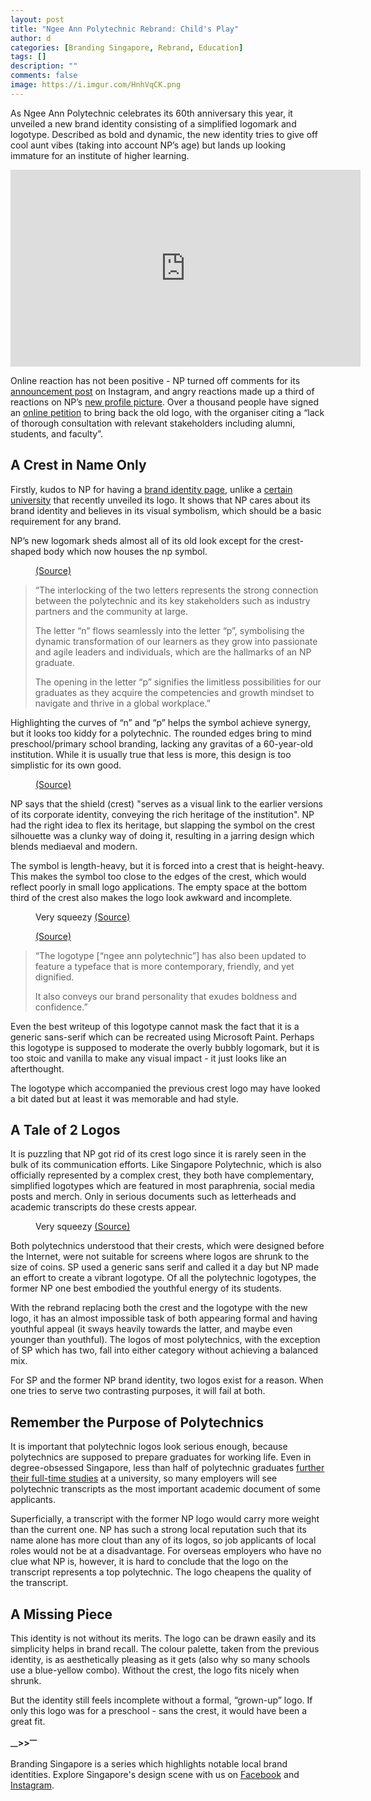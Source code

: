 ```yaml
---
layout: post
title: "Ngee Ann Polytechnic Rebrand: Child's Play"
author: d
categories: [Branding Singapore, Rebrand, Education]
tags: []
description: ""
comments: false
image: https://i.imgur.com/HnhVqCK.png
---
```


As Ngee Ann Polytechnic celebrates its 60th anniversary this year, it unveiled a new brand identity consisting of a simplified logomark and logotype. Described as bold and dynamic, the new identity tries to give off cool aunt vibes (taking into account NP’s age) but lands up looking immature for an institute of higher learning. 

<div class="video-responsive">
<iframe width="560" height="315" src="https://www.youtube.com/embed/ktMkWMMitFk?si=frJ4bdV73R1png7x" title="YouTube video player" frameborder="0" allow="accelerometer; autoplay; clipboard-write; encrypted-media; gyroscope; picture-in-picture; web-share" allowfullscreen></iframe>
</div>

Online reaction has not been positive - NP turned off comments for its <a href="https://www.instagram.com/reel/CyfFewky8Jf/" target="_blank">announcement post</a> on Instagram, and angry reactions made up a third of reactions on NP’s <a href="https://www.facebook.com/photo?fbid=716030417226917&set=a.635933805236579
" target="_blank">new profile picture</a>. Over a thousand people have signed an <a href="https://www.change.org/p/oppose-changes-to-ngee-ann-polytechnic-s-emblem" target="_blank">online petition</a> to bring back the old logo, with the organiser citing a “lack of thorough consultation with relevant stakeholders including alumni, students, and faculty”.

<h2>A Crest in Name Only</h2> 
Firstly, kudos to NP for having a <a href="https://www.np.edu.sg/corporate-logo" target="_blank">brand identity page</a>, unlike a <a href="https://dis-sg.github.io/UAS-branding/" target="_blank">certain university</a> that recently unveiled its logo. It shows that NP cares about its brand identity and believes in its visual symbolism, which should be a basic requirement for any brand. 

NP’s new logomark sheds almost all of its old look except for the crest-shaped body which now houses the np symbol. 

<figure>
<img src="https://i.imgur.com/VluBOkN.gif" alt="">
<figcaption><a href="https://www.np.edu.sg/corporate-logo" target="_blank">(Source)</a></figcaption>
</figure>

<blockquote>
“The interlocking of the two letters represents the strong connection between the polytechnic and its key stakeholders such as industry partners and the community at large. 

The letter “n” flows seamlessly into the letter “p”, symbolising the dynamic transformation of our learners as they grow into passionate and agile leaders and individuals, which are the hallmarks of an NP graduate.

The opening in the letter “p” signifies the limitless possibilities for our graduates as they acquire the competencies and growth mindset to navigate and thrive in a global workplace.”
</blockquote>

Highlighting the curves of “n” and “p” helps the symbol achieve synergy, but it looks too kiddy for a polytechnic. The rounded edges bring to mind preschool/primary school branding, lacking any gravitas of a 60-year-old institution. While it is usually true that less is more, this design is too simplistic for its own good. 

<figure>
<img src="https://i.imgur.com/wTAFk3V.gif" alt="">
<figcaption><a href="https://www.np.edu.sg/corporate-logo" target="_blank">(Source)</a></figcaption>
</figure>

NP says that the shield (crest) "serves as a visual link to the earlier versions of its corporate identity, conveying the rich heritage of the institution". NP had the right idea to flex its heritage, but slapping the symbol on the crest silhouette was a clunky way of doing it, resulting in a jarring design which blends mediaeval and modern.

The symbol is length-heavy, but it is forced into a crest that is height-heavy. This makes the symbol too close to the edges of the crest, which would reflect poorly in small logo applications. The empty space at the bottom third of the crest also makes the logo look awkward and incomplete.

<figure>
<img src="https://i.imgur.com/8q6XvKP.png" alt="">
<figcaption>Very squeezy <a href="https://t.me/ngeeannpoly" target="_blank">(Source)</a></figcaption>
</figure>

<figure>
<img src="https://i.imgur.com/5OgJp1I.gif" alt="">
<figcaption><a href="https://t.me/ngeeannpoly" target="_blank">(Source)</a></figcaption>
</figure>


<blockquote>
“The logotype [“ngee ann polytechnic”] has also been updated to feature a typeface that is more contemporary, friendly, and yet dignified.

It also conveys our brand personality that exudes boldness and confidence.”
</blockquote>

Even the best writeup of this logotype cannot mask the fact that it is a generic sans-serif which can be recreated using Microsoft Paint. Perhaps this logotype is supposed to moderate the overly bubbly logomark, but it is too stoic and vanilla to make any visual impact - it just looks like an afterthought.

The logotype which accompanied the previous crest logo may have looked a bit dated but at least it was memorable and had style. 

<h2>A Tale of 2 Logos</h2> 
It is puzzling that NP got rid of its crest logo since it is rarely seen in the bulk of its communication efforts. Like Singapore Polytechnic, which is also officially represented by a complex crest, they both have complementary, simplified logotypes which are featured in most paraphrenia, social media posts and merch. Only in serious documents such as letterheads and academic transcripts do these crests appear. 

<figure>
<img src="https://i.imgur.com/FSUnsiT.png" alt="">
<figcaption>Very squeezy <a href="https://t.me/ngeeannpoly" target="_blank">(Source)</a></figcaption>
</figure>

Both polytechnics understood that their crests, which were designed before the Internet, were not suitable for screens where logos are shrunk to the size of coins. SP used a generic sans serif and called it a day but NP made an effort to create a vibrant logotype. Of all the polytechnic logotypes, the former NP one best embodied the youthful energy of its students. 

With the rebrand replacing both the crest and the logotype with the new logo, it has an almost impossible task of both appearing formal and having youthful appeal (it sways heavily towards the latter, and maybe even younger than youthful). The logos of most polytechnics, with the exception of SP which has two, fall into either category without achieving a balanced mix. 

For SP and the former NP brand identity, two logos exist for a reason. When one tries to serve two contrasting purposes, it will fail at both.

<h2>Remember the Purpose of Polytechnics</h2>
It is important that polytechnic logos look serious enough, because polytechnics are supposed to prepare graduates for working life. Even in degree-obsessed Singapore, less than half of polytechnic graduates <a href="https://www.straitstimes.com/singapore/how-many-uni-places-for-locals-any-quota-for-poly-grads" target="_blank">further their full-time studies</a> at a university, so many employers will see polytechnic transcripts as the most important academic document of some applicants. 

Superficially, a transcript with the former NP logo would carry more weight than the current one. NP has such a strong local reputation such that its name alone has more clout than any of its logos, so job applicants of local roles would not be at a disadvantage. For overseas employers who have no clue what NP is, however, it is hard to conclude that the logo on the transcript represents a top polytechnic. The logo cheapens the quality of the transcript. 

<h2>A Missing Piece</h2>
This identity is not without its merits. The logo can be drawn easily and its simplicity helps in brand recall. The colour palette, taken from the previous identity, is as aesthetically pleasing as it gets (also why so many schools use a blue-yellow combo). Without the crest, the logo fits nicely when shrunk.

But the identity still feels incomplete without a formal, “grown-up” logo. If only this logo was for a preschool - sans the crest, it would have been a great fit. 

<strong><sub>—</sub>><sub></sub>><sup>—</sup></strong>

Branding Singapore is a series which highlights notable local brand identities. Explore Singapore's design scene with us on <a href="https://www.facebook.com/designinsingapore/">Facebook</a> and <a href="https://www.instagram.com/designinsingapore/">Instagram</a>. 
